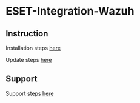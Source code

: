 # ESET-Integration-Wazuh
## Instruction 
Installation steps [here](https://help.eset.com/eset_connect/en-US/wazuh.html)

Update steps [here](http://help.eset.com/review/eset_connect/en-US/wazuh_integration_update.html)

## Support 
Support steps [here](https://help.eset.com/eset_connect/en-US/wazuh.html#s-details-for-technical-support)